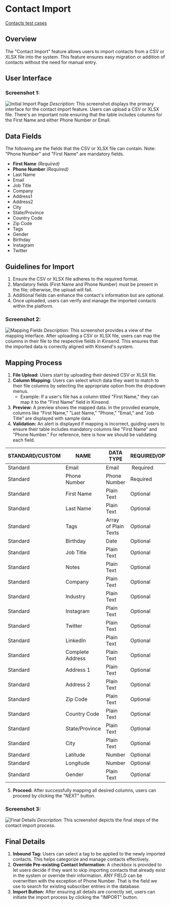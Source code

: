 # Contact Import

[Contacts test cases](https://github.com/kinsend/kinsend-be/issues/185)

## Overview
The "Contact Import" feature allows users to import contacts from a CSV or XLSX file into the system. This feature ensures easy migration or addition of contacts without the need for manual entry.

## User Interface

### Screenshot 1:
![Initial Import Page](/assets/images/contact-import-screenshot1.png)
*Description:* This screenshot displays the primary interface for the contact import feature. Users can upload a CSV or XLSX file. There's an important note ensuring that the table includes columns for the First Name and either Phone Number or Email.

## Data Fields

The following are the fields that the CSV or XLSX file can contain. Note: "Phone Number" and "First Name" are mandatory fields.

- **First Name** *(Required)*
- **Phone Number** *(Required)*
- Last Name
- Email
- Job Title
- Company
- Address1
- Address2
- City
- State/Province
- Country Code
- Zip Code
- Tags
- Gender
- Birthday
- Instagram
- Twitter

## Guidelines for Import

1. Ensure the CSV or XLSX file adheres to the required format.
2. Mandatory fields (First Name and Phone Number) must be present in the file; otherwise, the upload will fail.
3. Additional fields can enhance the contact's information but are optional.
4. Once uploaded, users can verify and manage the imported contacts within the platform.

### Screenshot 2:
![Mapping Fields](/assets/images/contact-import-screenshot2.png)
*Description:* This screenshot provides a view of the mapping interface. After uploading a CSV or XLSX file, users can map the columns in their file to the respective fields in Kinsend. This ensures that the imported data is correctly aligned with Kinsend's system.

## Mapping Process

1. **File Upload:** Users start by uploading their desired CSV or XLSX file.
2. **Column Mapping:** Users can select which data they want to match to their file columns by selecting the appropriate option from the dropdown menus.
    - Example: If a user's file has a column titled "First Name," they can map it to the "First Name" field in Kinsend.
3. **Preview:** A preview shows the mapped data. In the provided example, columns like "First Name," "Last Name," "Phone," "Email," and "Job Title" are displayed with sample data.
4. **Validation:** An alert is displayed if mapping is incorrect, guiding users to ensure their table includes mandatory columns like "First Name" and "Phone Number." For reference, here is how we should be validating each field.
>
STANDARD/CUSTOM | NAME | DATA TYPE | REQUIRED/OPTIONAL |
-- | -- | -- | --
Standard | Email | Email |  Required |
Standard | Phone Number | Phone Number | Required |
Standard | First Name | Plain Text | Optional |
Standard | Last Name | Plain Text | Optional | 
Standard | Tags | Array of Plain Texts | Optional |
Standard | Birthday | Date | Optional |
Standard | Job Title | Plain Text | Optional |
Standard | Notes | Plain Text | Optional |
Standard | Company | Plain Text | Optional |
Standard | Industry | Plain Text | Optional |
Standard | Instagram | Plain Text | Optional |
Standard | Twitter | Plain Text | Optional |
Standard | LinkedIn | Plain Text | Optional |
Standard | Complete Address | Plain Text | Optional | 
Standard | Address 1 | Plain Text | Optional |
Standard | Address 2 | Plain Text | Optional |
Standard | Zip Code | Plain Text | Optional |
Standard | Country Code | Plain Text | Optional |
Standard | State/Province | Plain Text | Optional |
Standard | City | Plain Text | Optional |
Standard | Latitude | Number | Optional |
Standard | Longitude | Number | Optional |
Standard | Gender | Plain Text |Optional

5. **Proceed:** After successfully mapping all desired columns, users can proceed by clicking the "NEXT" button.

### Screenshot 3:
![Final Details](/assets/images/contact-import-screenshot3.png)
*Description:* This screenshot depicts the final steps of the contact import process.

## Final Details

1. **Inbound Tag:** Users can select a tag to be applied to the newly imported contacts. This helps categorize and manage contacts effectively.
2. **Override Pre-existing Contact Information:** A checkbox is provided to let users decide if they want to skip importing contacts that already exist in the system or override their information. ANY FIELD can be overwritten with the exception of Phone Number. That is the field we use to search for existing subscriber entries in the database.
3. **Import Button:** After ensuring all details are correctly set, users can initiate the import process by clicking the "IMPORT" button.


